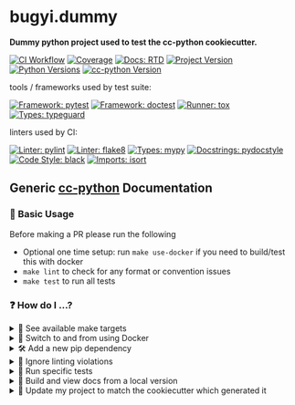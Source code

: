 # bugyi.dummy

**Dummy python project used to test the cc-python cookiecutter.**

[![CI Workflow](https://github.com/bbugyi200/python-dummy/actions/workflows/ci.yml/badge.svg)](https://github.com/bbugyi200/python-dummy/actions/workflows/ci.yml)
[![Coverage](https://codecov.io/gh/bbugyi200/python-dummy/branch/master/graph/badge.svg)](https://codecov.io/gh/bbugyi200/python-dummy)
[![Docs: RTD](https://img.shields.io/badge/docs-RTD-ffa500)](https://bugyi.dummy.readthedocs.io/en/latest/)
[![Project Version](https://img.shields.io/pypi/v/bugyi.dummy)](https://pypi.org/project/bugyi.dummy/)
[![Python Versions](https://img.shields.io/pypi/pyversions/bugyi.dummy)](https://pypi.org/project/bugyi.dummy/)
[![cc-python Version](https://img.shields.io/static/v1?label=cc-python&message=2021.09.19-1&color=b4b400)](https://github.com/bbugyi200/cc-python)

tools / frameworks used by test suite:

[![Framework: pytest](https://img.shields.io/badge/framework-pytest-28ce4a)](https://github.com/pytest-dev/pytest)
[![Framework: doctest](https://img.shields.io/badge/framework-doctest-28ce4a)](https://docs.python.org/3/library/doctest.html)
[![Runner: tox](https://img.shields.io/badge/runner-tox-28ce4a)](https://github.com/tox-dev/tox)
[![Types: typeguard](https://img.shields.io/badge/types-typeguard-28ce4a)](https://github.com/agronholm/typeguard)

linters used by CI:

[![Linter: pylint](https://img.shields.io/badge/linter-pylint-ffff00)](https://github.com/PyCQA/pylint)
[![Linter: flake8](https://img.shields.io/badge/linter-flake8-008080)](https://github.com/PyCQA/flake8)
[![Types: mypy](https://img.shields.io/badge/types-mypy-cd00cd)](https://github.com/python/mypy)
[![Docstrings: pydocstyle](https://img.shields.io/badge/docstrings-pydocstyle-AFD3E6)](https://github.com/PyCQA/pydocstyle)
[![Code Style: black](https://img.shields.io/badge/code%20style-black-000000.svg)](https://github.com/psf/black)
[![Imports: isort](https://img.shields.io/badge/imports-isort-ef8336)](https://github.com/PyCQA/isort)

## Generic [cc-python](https://github.com/bbugyi200/cc-python) Documentation

### 🔢 Basic Usage

Before making a PR please run the following

* Optional one time setup: run `make use-docker` if you need to build/test this with docker
* `make lint` to check for any format or convention issues
* `make test` to run all tests

### ❓ How do I ...?

<details><summary>🔧 See available make targets</summary>

To see available make targets, simply run `make`.

</details>

<details><summary>🐳 Switch to and from using Docker</summary>

To start using Docker, run `make use-docker`. Every subsequent make command you run will then be run inside the associated container whenever appropriate.

To stop using Docker, run `make remove-docker`. Every subsequent make command you run will then be run inside your native virtual environment whenever appropriate.

</details>

<details><summary>🛠 Add a new pip dependency</summary>

New dependencies need to be added to `requirements.in`. Your `requirements.txt` will then automatically be updated to reflect those changes the next time a relevant make target is run. Alternatively, you can run `make update-requirements`.

Note:
* Before any make command is run, requirements are synced so that the development environment matches your `requirements.txt` exactly i.e. extra packages that are not present in the `requirements.txt` are removed and any missing packages are installed. This helps providing a consistent environment across platforms, and ensures that whenever requirements change, only minimal updates are performed.
* Check out [pip-tools](https://github.com/jazzband/pip-tools#pip-tools--pip-compile--pip-sync) for more information.

</details>

<details><summary>🙈 Ignore linting violations</summary>

For [flake8](https://flake8.pycqa.org/en/latest/user/configuration.html#configuration-locations) [violations](https://wemake-python-stylegui.de/en/latest/pages/usage/violations/index.html), you can:
* ignore a rule for a single line of code using a `#noqa` comment e.g.
```python
x = 1 # noqa: WPS111
```
* [ignore](https://flake8.pycqa.org/en/latest/user/violations.html#in-line-ignoring-errors) a rule for an entire file by adding it to `flake8.per-file-ignores` inside `setup.cfg`.
* [exclude](https://flake8.pycqa.org/en/latest/user/violations.html#ignoring-entire-files) an entire file from flake8 checks by adding it to `flake8.exclude` inside `setup.cfg`.
* ignore a rule for all files by adding it to the `flake8.ignore` list inside `setup.cfg`.

For [mypy](https://mypy.readthedocs.io/en/stable/config_file.html#the-mypy-configuration-file) violations, you can:
* [ignore](https://mypy.readthedocs.io/en/stable/common_issues.html#spurious-errors-and-locally-silencing-the-checker) type checking for a single line of code using a `# type: ignore` comment.
* [ignore](https://mypy.readthedocs.io/en/stable/common_issues.html#ignoring-a-whole-file) type checking for an entire file by putting a `# type: ignore` comment at the top of a module (before any statements, including imports or docstrings).

For [pydocstyle](http://www.pydocstyle.org/en/5.0.1/usage.html#configuration-files) violations, you can:
* [ignore](http://www.pydocstyle.org/en/5.0.1/usage.html#in-file-configuration) a rule for a single line of code using a `# noqa` comment (this can be combined with flake8 exclusions).
* exclude an entire file from pydocstyle checks by excluding it from `pydocstyle.match` inside `setup.cfg`.
* ignore a rule for all files by adding it to the `pydocstyle.ignore` list inside `setup.cfg`.

For [coverage](https://coverage.readthedocs.io/en/v4.5.x/config.html#) violations, you can:
* [exclude](http://www.pydocstyle.org/en/5.0.1/usage.html#in-file-configuration) a single line of code using a `# pragma: no cover` comment.
* [exclude](https://coverage.readthedocs.io/en/v4.5.x/source.html#specifying-source-files) an entire file from coverage checks by adding it to the `coverage:run.omit` list inside `setup.cfg`.
* [exclude](https://coverage.readthedocs.io/en/v4.5.x/excluding.html#advanced-exclusion) all lines matching a given pattern by adding it to the `coverage:report.exclude_lines` list inside `setup.cfg`.

</details>

<details><summary>🧪 Run specific tests</summary>

First, get a shell inside your development environment by running `make dev-shell`.

You can then use the pytest `-k` option to select tests based on their names, e.g.
```bash
python -m pytest -k "included_test"
```
You can also use "and", "or" and "not" keywords e.g.
```bash
python -m pytest -k "included_test or not excluded"
```

</details>

<details><summary>📄 Build and view docs from a local version</summary>

You can generate docs locally by running `make build-docs`.
You can then see the generated docs by running
```bash
cd docs/build
python -m http.server
```
and going to http://localhost:8000/

</details>

<details><summary>🍪 Update my project to match the cookiecutter which generated it</summary>

This project is enabled with `cruft` to be able to update the template with any improvements made in the cc-python cookie cutter which generated it.

* `make check-cc` will report if this project is up to date or out of sync with the cookiecutter.
* `make update-cc` will update this project to be in sync with the cc-python-project cookiecutter. This can give improvements or new features which are added to the template after this project was created. Note one should do this on a clean branch. After running this it is a good idea to run `make all` to rebuild everything and ensure things still work after the update.

</details>
